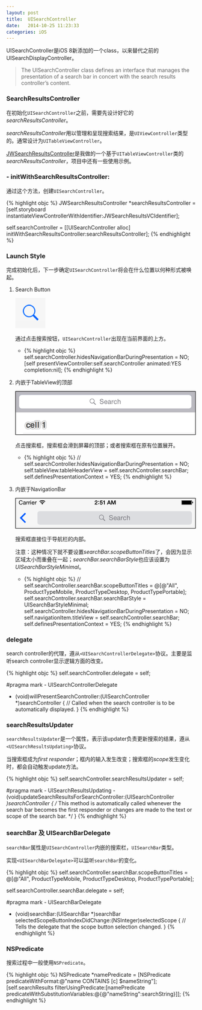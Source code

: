 ```yaml
---
layout: post
title:  UISearchController
date:   2014-10-25 11:23:33
categories: iOS
---
```

UISearchController是iOS 8新添加的一个class，以来替代之前的UISearchDisplayController。

> The UISearchController class defines an interface that manages the presentation of a search bar in concert with the search results controller’s content. 

### SearchResultsController
在初始化`UISearchController`之前，需要先设计好它的*searchResultsController*。

*searchResultsController*用以管理和呈现搜索结果，是`UIViewController`类型的。通常设计为`UITableViewController`。

[JWSearchResultsController](https://github.com/Jowyer/JWSearchResultsController)是我做的一个基于`UITableViewController`类的*searchResultsController*，项目中还有一些使用示例。


### - initWithSearchResultsController:

通过这个方法，创建`UISearchController`。

{% highlight objc %}
JWSearchResultsController *searchResultsController = [self.storyboard instantiateViewControllerWithIdentifier:JWSearchResultsVCIdentifier];

self.searchController = [[UISearchController alloc] initWithSearchResultsController:searchResultsController];
{% endhighlight %}

### Launch Style
完成初始化后，下一步确定`UISearchController`将会在什么位置以何种形式被唤起。

1. Search Button

	![Search Button](/images/SearchController_SearchButton.png)

	通过点击搜索按钮，`UISearchController`出现在当前界面的上方。

	* {% highlight objc %}
	self.searchController.hidesNavigationBarDuringPresentation = NO;
[self presentViewController:self.searchController animated:YES completion:nil];
	{% endhighlight %}


2. 内嵌于TableView的顶部

	![TableView](/images/SearchController_TableView.png)

	点击搜索框，搜索框会滑到屏幕的顶部；或者搜索框在原有位置展开。
	
	* {% highlight objc %}
	//    self.searchController.hidesNavigationBarDuringPresentation = NO;
    self.tableView.tableHeaderView = self.searchController.searchBar;
    self.definesPresentationContext = YES;
    {% endhighlight %}
	
3. 内嵌于NavigationBar

	![Navigator](/images/SearchController_Navigator.png)
	
	搜索框直接位于导航栏的内部。
	
	注意：这种情况下就不要设置*searchBar.scopeButtonTitles*了，会因为显示区域太小而重叠在一起；*searchBar.searchBarStyle*也应该设置为*UISearchBarStyleMinimal*。

	* {% highlight objc %}
	//    self.searchController.searchBar.scopeButtonTitles = @[@"All", ProductTypeMobile, ProductTypeDesktop, ProductTypePortable];
self.searchController.searchBar.searchBarStyle = UISearchBarStyleMinimal;
self.searchController.hidesNavigationBarDuringPresentation = NO;
self.navigationItem.titleView = self.searchController.searchBar;
self.definesPresentationContext = YES;
    {% endhighlight %}


### delegate
search controller的代理，遵从`<UISearchControllerDelegate>`协议。主要是监听search controller显示逻辑方面的改变。

{% highlight objc %}
self.searchController.delegate = self;

#pragma mark - UISearchControllerDelegate
- (void)willPresentSearchController:(UISearchController *)searchController
{
    // Called when the search controller is to be automatically displayed.
}
{% endhighlight %}

###  searchResultsUpdater

`searchResultsUpdater`是一个属性，表示该updater负责更新搜索的结果，遵从`<UISearchResultsUpdating>`协议。

当搜索框成为*first responder*；框内的输入发生改变；搜索框的*scope*发生变化时，都会自动触发update方法。

{% highlight objc %}
self.searchController.searchResultsUpdater = self;

#pragma mark - UISearchResultsUpdating
-(void)updateSearchResultsForSearchController:(UISearchController *)searchController {
    /*
    This method is automatically called whenever the search bar becomes the first responder or changes are made to the text or scope of the search bar. 
    */
}
{% endhighlight %}

### searchBar 及 UISearchBarDelegate

`searchBar`属性是`UISearchController`内嵌的搜索栏，`UISearchBar`类型。

实现`<UISearchBarDelegate>`可以监听`searchBar`的变化。

{% highlight objc %}
self.searchController.searchBar.scopeButtonTitles = @[@"All", ProductTypeMobile, ProductTypeDesktop, ProductTypePortable];

self.searchController.searchBar.delegate = self;

#pragma mark - UISearchBarDelegate
- (void)searchBar:(UISearchBar *)searchBar selectedScopeButtonIndexDidChange:(NSInteger)selectedScope
{
    // Tells the delegate that the scope button selection changed.
}
{% endhighlight %}

### NSPredicate
搜索过程中一般使用`NSPredicate`。
        
{% highlight objc %}
NSPredicate *namePredicate = [NSPredicate predicateWithFormat:@"name CONTAINS [c] $nameString"];
[self.searchResults filterUsingPredicate:[namePredicate predicateWithSubstitutionVariables:@{@"nameString":searchString}]];
{% endhighlight %}











